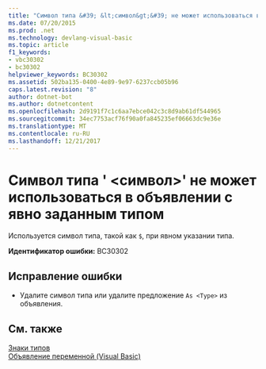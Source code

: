 ```yaml
---
title: "Символ типа &#39; &lt;символ&gt;&#39; не может использоваться в объявлении с явно заданным типом"
ms.date: 07/20/2015
ms.prod: .net
ms.technology: devlang-visual-basic
ms.topic: article
f1_keywords:
- vbc30302
- bc30302
helpviewer_keywords: BC30302
ms.assetid: 502ba135-0400-4e89-9e97-6237ccb05b96
caps.latest.revision: "8"
author: dotnet-bot
ms.author: dotnetcontent
ms.openlocfilehash: 2d9191f7c1c6aa7ebce042c3c8d9ab61df544965
ms.sourcegitcommit: 34ec7753acf76f90a0fa845235ef06663dc9e36e
ms.translationtype: MT
ms.contentlocale: ru-RU
ms.lasthandoff: 12/21/2017
---
```

# <a name="type-character-39ltcharactergt39-cannot-be-used-in-a-declaration-with-an-explicit-type"></a>Символ типа &#39; &lt;символ&gt;&#39; не может использоваться в объявлении с явно заданным типом
Используется символ типа, такой как `$`, при явном указании типа.  
  
 **Идентификатор ошибки:** BC30302  
  
## <a name="to-correct-this-error"></a>Исправление ошибки  
  
-   Удалите символ типа или удалите предложение `As <Type>` из объявления.  
  
## <a name="see-also"></a>См. также  
 [Знаки типов](../../visual-basic/programming-guide/language-features/data-types/type-characters.md)  
 [Объявление переменной (Visual Basic)](../programming-guide/language-features/variables/variable-declaration.md)
